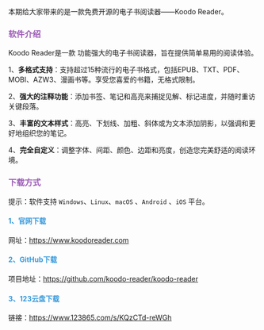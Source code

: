 本期给大家带来的是一款免费开源的电子书阅读器——Koodo Reader。

### <font color="#9b59b6">软件介绍</font>

Koodo Reader是一款 功能强大的电子书阅读器，旨在提供简单易用的阅读体验。

1、**多格式支持**：支持超过15种流行的电子书格式，包括EPUB、TXT、PDF、MOBI、AZW3、漫画书等。享受您喜爱的书籍，无格式限制。

2、**强大的注释功能**：添加书签、笔记和高亮来捕捉见解、标记进度，并随时重访关键段落。

3、**丰富的文本样式**：高亮、下划线、加粗、斜体或为文本添加阴影，以强调和更好地组织您的笔记。

4、**完全自定义**：调整字体、间距、颜色、边距和亮度，创造您完美舒适的阅读环境。

### <font color="#9b59b6">下载方式</font>

提示：软件支持 `Windows`、`Linux`、`macOS` 、`Android` 、`iOS`  平台。

#### <font color="#3498db">1、官网下载</font>

网址：https://www.koodoreader.com

#### <font color="#3498db">2、GitHub下载</font>

项目地址：https://github.com/koodo-reader/koodo-reader

#### <font color="#3498db">3、123云盘下载</font>

链接：https://www.123865.com/s/KQzCTd-reWGh